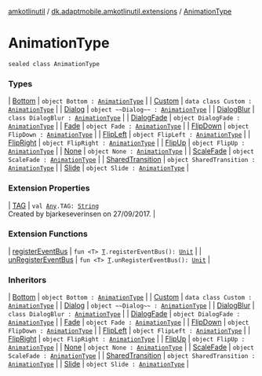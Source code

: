 [amkotlinutil](../../index.md) / [dk.adaptmobile.amkotlinutil.extensions](../index.md) / [AnimationType](index.md)

# AnimationType

`sealed class AnimationType`

### Types

| [Bottom](-bottom.md) | `object Bottom : `[`AnimationType`](index.md) |
| [Custom](-custom/index.md) | `data class Custom : `[`AnimationType`](index.md) |
| [Dialog](-dialog.md) | `object ~~Dialog~~ : `[`AnimationType`](index.md) |
| [DialogBlur](-dialog-blur/index.md) | `class DialogBlur : `[`AnimationType`](index.md) |
| [DialogFade](-dialog-fade.md) | `object DialogFade : `[`AnimationType`](index.md) |
| [Fade](-fade.md) | `object Fade : `[`AnimationType`](index.md) |
| [FlipDown](-flip-down.md) | `object FlipDown : `[`AnimationType`](index.md) |
| [FlipLeft](-flip-left.md) | `object FlipLeft : `[`AnimationType`](index.md) |
| [FlipRight](-flip-right.md) | `object FlipRight : `[`AnimationType`](index.md) |
| [FlipUp](-flip-up.md) | `object FlipUp : `[`AnimationType`](index.md) |
| [None](-none.md) | `object None : `[`AnimationType`](index.md) |
| [ScaleFade](-scale-fade.md) | `object ScaleFade : `[`AnimationType`](index.md) |
| [SharedTransition](-shared-transition.md) | `object SharedTransition : `[`AnimationType`](index.md) |
| [Slide](-slide.md) | `object Slide : `[`AnimationType`](index.md) |

### Extension Properties

| [TAG](../kotlin.-any/-t-a-g.md) | `val `[`Any`](https://kotlinlang.org/api/latest/jvm/stdlib/kotlin/-any/index.html)`.TAG: `[`String`](https://kotlinlang.org/api/latest/jvm/stdlib/kotlin/-string/index.html)<br>Created by bjarkeseverinsen on 27/09/2017. |

### Extension Functions

| [registerEventBus](../register-event-bus.md) | `fun <T> `[`T`](../register-event-bus.md#T)`.registerEventBus(): `[`Unit`](https://kotlinlang.org/api/latest/jvm/stdlib/kotlin/-unit/index.html) |
| [unRegisterEventBus](../un-register-event-bus.md) | `fun <T> `[`T`](../un-register-event-bus.md#T)`.unRegisterEventBus(): `[`Unit`](https://kotlinlang.org/api/latest/jvm/stdlib/kotlin/-unit/index.html) |

### Inheritors

| [Bottom](-bottom.md) | `object Bottom : `[`AnimationType`](index.md) |
| [Custom](-custom/index.md) | `data class Custom : `[`AnimationType`](index.md) |
| [Dialog](-dialog.md) | `object ~~Dialog~~ : `[`AnimationType`](index.md) |
| [DialogBlur](-dialog-blur/index.md) | `class DialogBlur : `[`AnimationType`](index.md) |
| [DialogFade](-dialog-fade.md) | `object DialogFade : `[`AnimationType`](index.md) |
| [Fade](-fade.md) | `object Fade : `[`AnimationType`](index.md) |
| [FlipDown](-flip-down.md) | `object FlipDown : `[`AnimationType`](index.md) |
| [FlipLeft](-flip-left.md) | `object FlipLeft : `[`AnimationType`](index.md) |
| [FlipRight](-flip-right.md) | `object FlipRight : `[`AnimationType`](index.md) |
| [FlipUp](-flip-up.md) | `object FlipUp : `[`AnimationType`](index.md) |
| [None](-none.md) | `object None : `[`AnimationType`](index.md) |
| [ScaleFade](-scale-fade.md) | `object ScaleFade : `[`AnimationType`](index.md) |
| [SharedTransition](-shared-transition.md) | `object SharedTransition : `[`AnimationType`](index.md) |
| [Slide](-slide.md) | `object Slide : `[`AnimationType`](index.md) |

